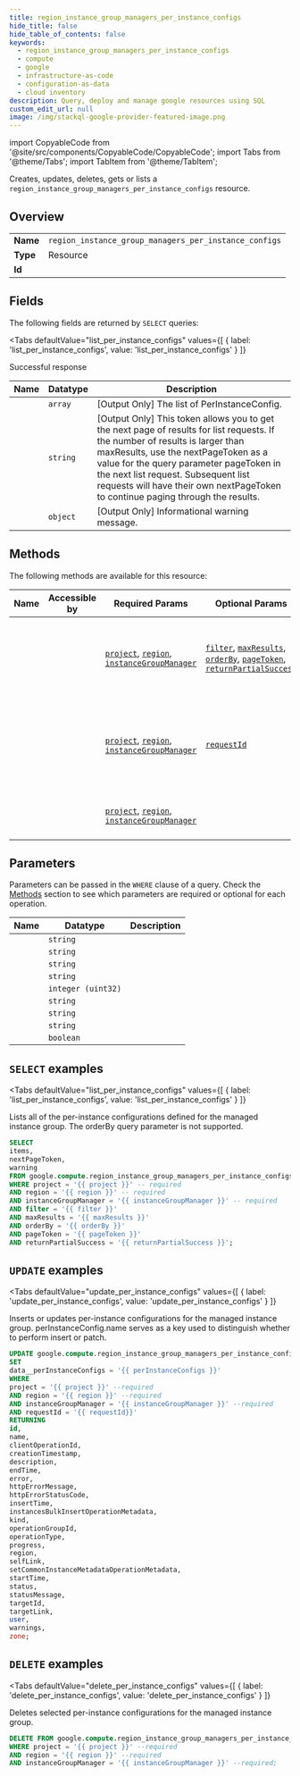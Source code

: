 ```yaml
--- 
title: region_instance_group_managers_per_instance_configs
hide_title: false
hide_table_of_contents: false
keywords:
  - region_instance_group_managers_per_instance_configs
  - compute
  - google
  - infrastructure-as-code
  - configuration-as-data
  - cloud inventory
description: Query, deploy and manage google resources using SQL
custom_edit_url: null
image: /img/stackql-google-provider-featured-image.png
---
```


import CopyableCode from '@site/src/components/CopyableCode/CopyableCode';
import Tabs from '@theme/Tabs';
import TabItem from '@theme/TabItem';

Creates, updates, deletes, gets or lists a <code>region_instance_group_managers_per_instance_configs</code> resource.

## Overview
<table><tbody>
<tr><td><b>Name</b></td><td><code>region_instance_group_managers_per_instance_configs</code></td></tr>
<tr><td><b>Type</b></td><td>Resource</td></tr>
<tr><td><b>Id</b></td><td><CopyableCode code="google.compute.region_instance_group_managers_per_instance_configs" /></td></tr>
</tbody></table>

## Fields

The following fields are returned by `SELECT` queries:

<Tabs
    defaultValue="list_per_instance_configs"
    values={[
        { label: 'list_per_instance_configs', value: 'list_per_instance_configs' }
    ]}
>
<TabItem value="list_per_instance_configs">

Successful response

<table>
<thead>
    <tr>
    <th>Name</th>
    <th>Datatype</th>
    <th>Description</th>
    </tr>
</thead>
<tbody>
<tr>
    <td><CopyableCode code="items" /></td>
    <td><code>array</code></td>
    <td>[Output Only] The list of PerInstanceConfig.</td>
</tr>
<tr>
    <td><CopyableCode code="nextPageToken" /></td>
    <td><code>string</code></td>
    <td>[Output Only] This token allows you to get the next page of results for list requests. If the number of results is larger than maxResults, use the nextPageToken as a value for the query parameter pageToken in the next list request. Subsequent list requests will have their own nextPageToken to continue paging through the results.</td>
</tr>
<tr>
    <td><CopyableCode code="warning" /></td>
    <td><code>object</code></td>
    <td>[Output Only] Informational warning message.</td>
</tr>
</tbody>
</table>
</TabItem>
</Tabs>

## Methods

The following methods are available for this resource:

<table>
<thead>
    <tr>
    <th>Name</th>
    <th>Accessible by</th>
    <th>Required Params</th>
    <th>Optional Params</th>
    <th>Description</th>
    </tr>
</thead>
<tbody>
<tr>
    <td><a href="#list_per_instance_configs"><CopyableCode code="list_per_instance_configs" /></a></td>
    <td><CopyableCode code="select" /></td>
    <td><a href="#parameter-project"><code>project</code></a>, <a href="#parameter-region"><code>region</code></a>, <a href="#parameter-instanceGroupManager"><code>instanceGroupManager</code></a></td>
    <td><a href="#parameter-filter"><code>filter</code></a>, <a href="#parameter-maxResults"><code>maxResults</code></a>, <a href="#parameter-orderBy"><code>orderBy</code></a>, <a href="#parameter-pageToken"><code>pageToken</code></a>, <a href="#parameter-returnPartialSuccess"><code>returnPartialSuccess</code></a></td>
    <td>Lists all of the per-instance configurations defined for the managed instance group. The orderBy query parameter is not supported.</td>
</tr>
<tr>
    <td><a href="#update_per_instance_configs"><CopyableCode code="update_per_instance_configs" /></a></td>
    <td><CopyableCode code="update" /></td>
    <td><a href="#parameter-project"><code>project</code></a>, <a href="#parameter-region"><code>region</code></a>, <a href="#parameter-instanceGroupManager"><code>instanceGroupManager</code></a></td>
    <td><a href="#parameter-requestId"><code>requestId</code></a></td>
    <td>Inserts or updates per-instance configurations for the managed instance group. perInstanceConfig.name serves as a key used to distinguish whether to perform insert or patch.</td>
</tr>
<tr>
    <td><a href="#delete_per_instance_configs"><CopyableCode code="delete_per_instance_configs" /></a></td>
    <td><CopyableCode code="delete" /></td>
    <td><a href="#parameter-project"><code>project</code></a>, <a href="#parameter-region"><code>region</code></a>, <a href="#parameter-instanceGroupManager"><code>instanceGroupManager</code></a></td>
    <td></td>
    <td>Deletes selected per-instance configurations for the managed instance group.</td>
</tr>
</tbody>
</table>

## Parameters

Parameters can be passed in the `WHERE` clause of a query. Check the [Methods](#methods) section to see which parameters are required or optional for each operation.

<table>
<thead>
    <tr>
    <th>Name</th>
    <th>Datatype</th>
    <th>Description</th>
    </tr>
</thead>
<tbody>
<tr id="parameter-instanceGroupManager">
    <td><CopyableCode code="instanceGroupManager" /></td>
    <td><code>string</code></td>
    <td></td>
</tr>
<tr id="parameter-project">
    <td><CopyableCode code="project" /></td>
    <td><code>string</code></td>
    <td></td>
</tr>
<tr id="parameter-region">
    <td><CopyableCode code="region" /></td>
    <td><code>string</code></td>
    <td></td>
</tr>
<tr id="parameter-filter">
    <td><CopyableCode code="filter" /></td>
    <td><code>string</code></td>
    <td></td>
</tr>
<tr id="parameter-maxResults">
    <td><CopyableCode code="maxResults" /></td>
    <td><code>integer (uint32)</code></td>
    <td></td>
</tr>
<tr id="parameter-orderBy">
    <td><CopyableCode code="orderBy" /></td>
    <td><code>string</code></td>
    <td></td>
</tr>
<tr id="parameter-pageToken">
    <td><CopyableCode code="pageToken" /></td>
    <td><code>string</code></td>
    <td></td>
</tr>
<tr id="parameter-requestId">
    <td><CopyableCode code="requestId" /></td>
    <td><code>string</code></td>
    <td></td>
</tr>
<tr id="parameter-returnPartialSuccess">
    <td><CopyableCode code="returnPartialSuccess" /></td>
    <td><code>boolean</code></td>
    <td></td>
</tr>
</tbody>
</table>

## `SELECT` examples

<Tabs
    defaultValue="list_per_instance_configs"
    values={[
        { label: 'list_per_instance_configs', value: 'list_per_instance_configs' }
    ]}
>
<TabItem value="list_per_instance_configs">

Lists all of the per-instance configurations defined for the managed instance group. The orderBy query parameter is not supported.

```sql
SELECT
items,
nextPageToken,
warning
FROM google.compute.region_instance_group_managers_per_instance_configs
WHERE project = '{{ project }}' -- required
AND region = '{{ region }}' -- required
AND instanceGroupManager = '{{ instanceGroupManager }}' -- required
AND filter = '{{ filter }}'
AND maxResults = '{{ maxResults }}'
AND orderBy = '{{ orderBy }}'
AND pageToken = '{{ pageToken }}'
AND returnPartialSuccess = '{{ returnPartialSuccess }}';
```
</TabItem>
</Tabs>


## `UPDATE` examples

<Tabs
    defaultValue="update_per_instance_configs"
    values={[
        { label: 'update_per_instance_configs', value: 'update_per_instance_configs' }
    ]}
>
<TabItem value="update_per_instance_configs">

Inserts or updates per-instance configurations for the managed instance group. perInstanceConfig.name serves as a key used to distinguish whether to perform insert or patch.

```sql
UPDATE google.compute.region_instance_group_managers_per_instance_configs
SET 
data__perInstanceConfigs = '{{ perInstanceConfigs }}'
WHERE 
project = '{{ project }}' --required
AND region = '{{ region }}' --required
AND instanceGroupManager = '{{ instanceGroupManager }}' --required
AND requestId = '{{ requestId}}'
RETURNING
id,
name,
clientOperationId,
creationTimestamp,
description,
endTime,
error,
httpErrorMessage,
httpErrorStatusCode,
insertTime,
instancesBulkInsertOperationMetadata,
kind,
operationGroupId,
operationType,
progress,
region,
selfLink,
setCommonInstanceMetadataOperationMetadata,
startTime,
status,
statusMessage,
targetId,
targetLink,
user,
warnings,
zone;
```
</TabItem>
</Tabs>


## `DELETE` examples

<Tabs
    defaultValue="delete_per_instance_configs"
    values={[
        { label: 'delete_per_instance_configs', value: 'delete_per_instance_configs' }
    ]}
>
<TabItem value="delete_per_instance_configs">

Deletes selected per-instance configurations for the managed instance group.

```sql
DELETE FROM google.compute.region_instance_group_managers_per_instance_configs
WHERE project = '{{ project }}' --required
AND region = '{{ region }}' --required
AND instanceGroupManager = '{{ instanceGroupManager }}' --required;
```
</TabItem>
</Tabs>
